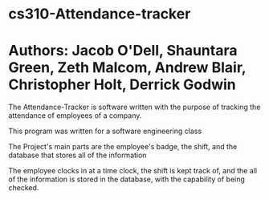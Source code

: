 # cs310-Attendance-tracker

# Authors: Jacob O'Dell, Shauntara Green, Zeth Malcom, Andrew Blair, Christopher Holt, Derrick Godwin

The Attendance-Tracker is software written with the purpose of tracking the attendance of employees of a company.

This program was written for a software engineering class

The Project's main parts are the employee's badge, the shift, and the database that stores all of the information

The employee clocks in at a time clock, the shift is kept track of, and the all of the information is stored in the database, with the capability of being checked.
